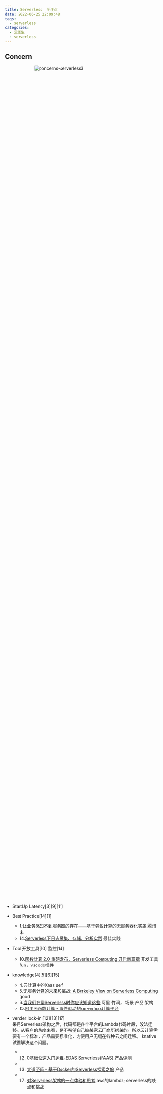 ```yaml
---
title: Serverless  关注点
date: 2022-06-25 22:09:48
tags:
  - serverless
categories: 
  - 云原生
  - serverless
---
```


<p></p>
<!-- more -->

##  Concern
<div style="text-align: center; width: 70%; height: 70%">

![concerns-serverless3](https://user-images.githubusercontent.com/5608425/66986650-de5e0900-f0f1-11e9-819a-911d21d9d0ba.jpg)
</div>


+ StartUp Latency[3][9][11]

+ Best Practice[14][1]         
  - 1.[让业务感知不到服务器的存在——基于弹性计算的无服务器化实践](https://cloud.tencent.com/developer/article/1158774)  腾讯 未 <br> 
  - 14.[Serverless下日志采集、存储、分析实践](https://yq.aliyun.com/articles/656329)   最佳实践 


+ Tool 开放工具[10] 监控[14]  
  - 10.[函数计算 2.0 重磅发布，Serverless Computing 开启新篇章](https://yq.aliyun.com/articles/719694)
    开发工具 fun，vscode插件  
    
  
+  knowledge[4][5][6][15]
   - 4.[云计算中的Xaas](../../../../2019/02/07/xaas/) self      
   - 5.[无服务计算的未来和挑战: A Berkeley View on Serverless Computing](https://mp.weixin.qq.com/s/7qJUzf8xrGihPPLsvwPEig) good
   - 6.[当我们在聊Serverless时你应该知道这些](https://yq.aliyun.com/articles/574222)  阿里 竹涧， 场景 产品 架构
   - 15.[阿里云函数计算 - 事件驱动的serverless计算平台](https://yq.aliyun.com/articles/60966) 
   
+  vender lock-in [12][13][17]  
   采用Serverless架构之后，代码都是各个平台的Lambda代码片段，没法迁移。从客户的角度来看，是不希望自己被某家云厂商所绑架的。所以云计算需要有一个标准，产品需要标准化，方便用户无缝在各种云之间迁移。
   knative试图解决这个问题。             
   - 12. [0基础快速入门运维-EDAS Serverless(FAAS) 产品评测](https://yq.aliyun.com/articles/683675)
   - 13. [大道至简 - 基于Docker的Serverless探索之旅](https://yq.aliyun.com/articles/59483) 产品 
   - 17. [对Serverless架构的一点体验和思考](https://yq.aliyun.com/articles/160370) aws的lambda; serverless的缺点和挑战 

